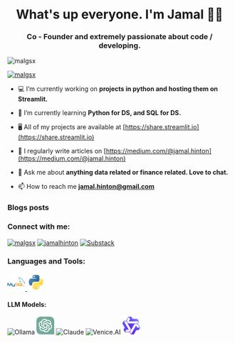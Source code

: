 <h1 align="center">What's up everyone. I'm Jamal 👋🏽</h1>
<h3 align="center">Co - Founder and extremely passionate about code / developing.</h3>

<p align="left"> <img src="https://komarev.com/ghpvc/?username=malgsx&label=Profile%20views&color=0e75b6&style=flat" alt="malgsx" /> </p>

<p align="left"> <a href="https://twitter.com/malgsx" target="blank"><img src="https://img.shields.io/twitter/follow/malgsx?logo=twitter&style=for-the-badge" alt="malgsx" /></a> </p>

- 💻 I’m currently working on **projects in python and hosting them on Streamlit.**

- 🧠 I’m currently learning **Python for DS, and SQL for DS.**

- 🖥️ All of my projects are available at [https://share.streamlit.io](https://share.streamlit.io)

- 📓 I regularly write articles on [https://medium.com/@jamal.hinton](https://medium.com/@jamal.hinton)

- 💬 Ask me about **anything data related or finance related. Love to chat.**

- 📫 How to reach me **jamal.hinton@gmail.com**

### Blogs posts
<!-- BLOG-POST-LIST:START -->
<!-- BLOG-POST-LIST:END -->

<h3 align="left">Connect with me:</h3>
<p align="left">
<a href="https://twitter.com/malgsx" target="blank"><img align="center" src="https://raw.githubusercontent.com/rahuldkjain/github-profile-readme-generator/master/src/images/icons/Social/twitter.svg" alt="malgsx" height="30" width="40" /></a>
<a href="https://linkedin.com/in/jamalhinton" target="blank"><img align="center" src="https://raw.githubusercontent.com/rahuldkjain/github-profile-readme-generator/master/src/images/icons/Social/linked-in-alt.svg" alt="jamalhinton" height="30" width="40" /></a>
<a href="https://substack.com/profile/30530873-jamal-hinton?utm_campaign=profile&utm_medium=profile-page" target="blank"><img align="center" src="https://cdn.jsdelivr.net/npm/simple-icons@v9/icons/substack.svg" alt="Substack" height="30" width="40" /></a>
</p>

<h3 align="left">Languages and Tools:</h3>
<p align="left"> <a href="https://www.mysql.com/" target="_blank" rel="noreferrer"> <img src="https://raw.githubusercontent.com/devicons/devicon/master/icons/mysql/mysql-original-wordmark.svg" alt="mysql" width="40" height="40"/> </a> <a href="https://www.python.org" target="_blank" rel="noreferrer"> <img src="https://raw.githubusercontent.com/devicons/devicon/master/icons/python/python-original.svg" alt="python" width="40" height="40"/> </a> </p>

<h4 align="left">LLM Models:</h4>
<p align="left">
<img src="assets/llm/ollama.png" alt="Ollama" width="40" height="40"/>
<img src="assets/llm/chatgpt.svg" alt="ChatGPT" width="40" height="40"/>
<img src="assets/llm/claude.png" alt="Claude" width="40" height="40"/>
<img src="assets/llm/venice.png" alt="Venice.AI" width="40" height="40"/>
<img src="assets/llm/qwen.png" alt="Qwen" width="40" height="40"/>
</p>


